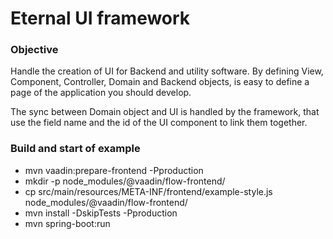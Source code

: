 # Eternal UI framework

### Objective
Handle the creation of UI for Backend and utility software.
By defining View, Component, Controller, Domain and Backend objects,
is easy to define a page of the application you should develop.

The sync between Domain object and UI is handled by the framework, 
that use the field name and the id of the UI component to link them together.

### Build and start of example
- mvn vaadin:prepare-frontend -Pproduction
- mkdir -p node_modules/\@vaadin/flow-frontend/
- cp src/main/resources/META-INF/frontend/example-style.js node_modules/\@vaadin/flow-frontend/
- mvn install -DskipTests -Pproduction
- mvn spring-boot:run

